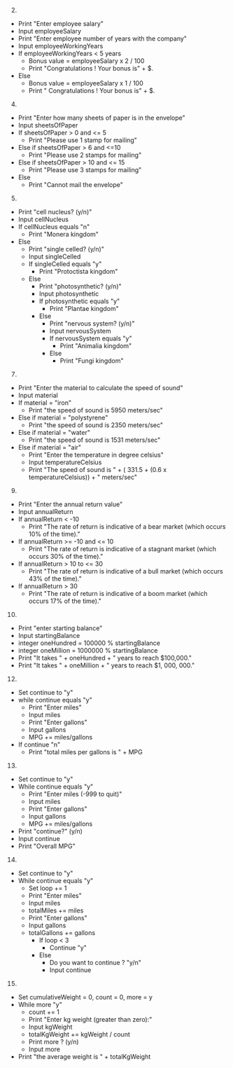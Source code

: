 2. 
- Print "Enter employee salary"
- Input employeeSalary
- Print "Enter employee number of years with the company"
- Input employeeWorkingYears
- If employeeWorkingYears < 5 years 
  - Bonus value = employeeSalary x 2 / 100
  - Print "Congratulations ! Your bonus is" + $<bonus value>.
- Else
  - Bonus value = employeeSalary x 1 / 100
  - Print " Congratulations ! Your bonus is" + $<bonus value>.

4.
- Print "Enter how many sheets of paper is in the envelope"
- Input sheetsOfPaper
- If sheetsOfPaper > 0 and <= 5
  - Print "Please use 1 stamp for mailing"
- Else if sheetsOfPaper > 6 and <=10
  - Print "Please use 2 stamps for mailing"
- Else if sheetsOfPaper > 10 and <= 15
  - Print "Please use 3 stamps for mailing"
- Else
  - Print "Cannot mail the envelope"

5.
- Print "cell nucleus? (y/n)"
- Input cellNucleus
- If cellNucleus equals "n"
  - Print "Monera kingdom"
- Else
  - Print "single celled? (y/n)"
  - Input singleCelled
  - If singleCelled equals "y"
    - Print "Protoctista kingdom"
  - Else
    - Print "photosynthetic? (y/n)"
    - Input photosynthetic
    - If photosynthetic equals "y"
      - Print "Plantae kingdom"
    - Else
      - Print "nervous system? (y/n)"
      - Input nervousSystem
      - If nervousSystem equals "y"
        - Print "Animalia kingdom"
      - Else
        - Print "Fungi kingdom"
      
7.
- Print "Enter the material to calculate the speed of sound"
- Input material
- If material = "iron"
  - Print "the speed of sound is 5950 meters/sec"
- Else if material = "polystyrene"
  - Print "the speed of sound is 2350 meters/sec"
- Else if material = "water"
  - Print "the speed of sound is 1531 meters/sec"
- Else if material = "air"
  - Print "Enter the temperature in degree celsius"
  - Input temperatureCelsius
  - Print "The speed of sound is " + ( 331.5 + (0.6 x temperatureCelsius)) + " meters/sec"

9.
- Print "Enter the annual return value"
- Input annualReturn
- If annualReturn < -10
  - Print "The rate of return is indicative of a bear market (which occurs 10% of the time)."
- If annualReturn >= -10 and <= 10
  - Print "The rate of return is indicative of a stagnant market (which occurs 30% of the time)."
- If annualReturn > 10 to <= 30
  - Print "The rate of return is indicative of a bull market (which occurs 43% of the time)."
- If annualReturn > 30
  - Print "The rate of return is indicative of a boom market (which occurs 17% of the time)."

10.
- Print "enter starting balance"
- Input startingBalance
- integer oneHundred = 100000 % startingBalance
- integer oneMillion = 1000000 % startingBalance
- Print "It takes " + oneHundred + " years to reach $100,000."
- Print "It takes " + oneMillion + " years to reach $1, 000, 000."

12.
- Set continue to "y"
- while continue equals "y"
  - Print "Enter miles"
  - Input miles
  - Print "Enter gallons"
  - Input gallons
  - MPG += miles/gallons
- If continue "n"
  - Print "total miles per gallons is " + MPG
  
13.
- Set continue to "y"
- While continue equals "y"
  - Print "Enter miles (-999 to quit)"
  - Input miles
  - Print "Enter gallons"
  - Input gallons
  - MPG += miles/gallons
- Print "continue?" (y/n)
- Input continue
- Print "Overall MPG"

14.
- Set continue to "y"
- While continue equals "y"
  - Set loop += 1
  - Print "Enter miles"
  - Input miles
  - totalMiles += miles
  - Print "Enter gallons"
  - Input gallons
  - totalGallons += gallons
    - If loop < 3
      - Continue "y"
    - Else 
      - Do you want to continue ? "y/n" 
      - Input continue

15.
- Set cumulativeWeight = 0, count = 0, more = y
- While more "y"
  - count += 1
  - Print "Enter kg weight (greater than zero):"
  - Input kgWeight
  - totalKgWeight += kgWeight / count
  - Print more ? (y/n)
  - Input more
- Print "the average weight is " + totalKgWeight
